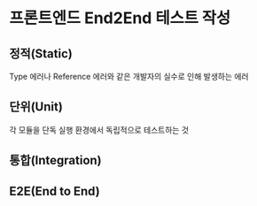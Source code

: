 # 프론트엔드 End2End 테스트 작성

## 정적(Static)

Type 에러나 Reference 에러와 같은 개발자의 실수로 인해 발생하는 에러

## 단위(Unit) 

각 모듈을 단독 실행 환경에서 독립적으로 테스트하는 것


## 통합(Integration)


## E2E(End to End)

